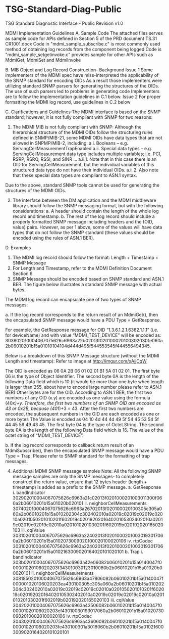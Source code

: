 # TSG-Standard-Diag-Public
TSG Standard Diagnostic Interface - Public
Revision v1.0


MDMI Implementation Guidelines
A. Sample Code
The attached files serves as sample code for APIs defined in Section 5 of the PRD document TS.31 CR1001.docx
Code in "mdmi_sample_subscribe.c" is most commonly used method of obtaining log records from the component being logged
Code is "mdmi_sample_setgetinvoke.c" provides sample for other APIs such as MdmiGet, MdmiSet and MdmiInvoke

B. MIB Object and Log Record Construction- Background
Issue 1
Some implementers of the MDMI spec have miss-interpreted the applicability of the SNMP standard for encoding OIDs
As a result those implementers were utilizing standard SNMP parsers for generating the structures of the OIDs.  The use of such parsers led to problems in generating code
Implementers are to follow the implementation guidelines in C.1 below.
Issue 2
For proper formatting the MDMI log record, use guidelines in C.2 below

C. Clarifications and Guidelines
The MDMI interface is based on the SNMP standard; however, it is not fully compliant with SNMP for two reasons:

1. The MDMI MIB is not fully compliant with SNMP:
Although the hierarchical structure of the MDMI OIDs follow the structuring rules defined in SNMP/MIB-21, some MDMI OIDs have data types that are not allowed in SNPMP/MIB-2, including:
a.i. Booleans – e.g. ServingCellMeasurementTrapEnabled
a.ii. Special data types – e.g. ServingCellMeasurement data type includes multiple variables; i.e. PCI, RSRP, RSRQ, RSSI, and SINR …
a.ii.1. Note that in this case there is an OID for ServingCellMeasurement, but the individual variables of this structured data type do not have their individual OIDs.
a.ii.2. Also note that these special data types are compliant to ASN.1 syntax.

Due to the above, standard SNMP tools cannot be used for generating the structures of the MDMI OIDs. 

2. The interface between the DM application and the MDMI middleware library should follow the SNMP messaging format, but with the following considerations:
a. A header should contain the length of the whole log record and timestamp.
b. The rest of the log record should include a properly formatted SNMP message including headers and the (OID, value) pairs. However, as per 1 above, some of the values will have data types that do not follow the SNMP standard (these values should be encoded using the rules of ASN.1 BER).

D. Examples

1. The MDMI log record should follow the format: Length + Timestamp + SNMP Message 
2. For Length and Timestamp, refer to the MDMI Definition Document Section 6
3. SNMP Message should be encoded based on SNMP standard and ASN.1 BER. The figure below illustrates a standard SNMP message with actual bytes.


The MDMI log record can encapsulate one of two types of SNMP messages:

a. If the log record corresponds to the return result of an MdmiGet(), then the encapsulated SNMP message would have a PDU Type = GetResponse.

For example,  the GetResponse message for OID “1.3.6.1.2.1.6362.1.1.1” (i.e. for deviceName) and with value “MDMI_TEST_DEVICE” will be encoded as: 303802010004067075626c6963a22b02013f0201000201003020301e060a2b06010201b15a01010104104d444d495f544553545f444556494345. 

Below is a breakdown of this SNMP Message structure (without the MDMI Length and timestamp):
Refer to image at http://imgur.com/xAjjCqW

The OID is encoded as 06 0A 2B 06 01 02 01 B1 5A 01 02 01. 
The first byte 06 is the type of Object Identifier.
The second byte 0A is the length of the following Data field which is 10 (it would be more than one byte when length is larger than 255, about how to encode large number please refer to ASN.1 BER)
Other bytes are for the OID. According to ASN.1 BER, the first two numbers of any OID (x.y) are encoded as one value using the formula (40*x)+y. Therefore, the first two numbers of an SNMP OID are encoded as 43 or 0x2B, because (40*1)+3 = 43. After the first two numbers are encoded, the subsequent numbers in the OID are each encoded as one or more bytes
The Value is encoded as 04 10 4d 44 4d 49 5f 54 45 53 54 5f 44 45 56 49 43 45.
The first byte 04 is the type of Octet String.
The second byte 0A is the length of the following Data field which is 16.
The value of the octet string of “MDMI_TEST_DEVICE”.

b. If the log record corresponds to callback return result of an MdmiSubscribe(), then the encapsulated SNMP message would have a PDU Type = Trap.  Please refer to SNMP standard for the formatting of trap messages.

4. Additional MDMI SNMP message samples
Note: All the following SNMP message samples are only the SNMP messages- to completely construct the return value, ensure that 12 bytes header (length + timestamp) is added as a prefix  to the SNMP message.
a. GetResponse
i. bandIndicator
302902010004067075626c6963a21c02013f0201000201003011300f060a2b06010201b15a01020b020101
ii. neighborCellMeasurements
307402010004067075626c6963a26702013f020100020100305c305a060a2b06010201b15a010202304c302402010a02019c02019c02019c02010a0201050201010201f602019c020192020164020105302402010a02019c02019c02019c02010a0201010201030201f602019b020192020165020103
iii. cqiValue
303102010004067075626c6963a22402013f02010002010030193017060a2b06010201b15a0102073009020100020100020106
iv. rtpCodec
303102010004067075626c6963a22402013f02010002010030193017060a2b06010201b15a0102163009020164020101020101
b. Trap
i. bandIndicator
303b02010004067075626c6963a42e06082b06010201b15a0140047f000001020106020203f343010030123010060b2b06010201b15a01020b00020101
ii. neighborCellMeasurements
30818502010004067075626c6963a47806082b06010201b15a0140047f000001020106020203ea430100305c305a060a2b06010201b15a010202304c302402010a02019c02019c02019c02010a0201050201010201f602019c020192020164020105302402010a02019c02019c02019c02010a0201010201030201f602019b020192020165020103
iii.  cqiValue
304202010004067075626c6963a43506082b06010201b15a0140047f000001020106020203ef43010030193017060a2b06010201b15a0102073009020100020100020106
iv.  rtpCodec
304302010004067075626c6963a43606082b06010201b15a0140047f000001020106020203fe430100301a3018060b2b06010201b15a010216003009020164020101020101

